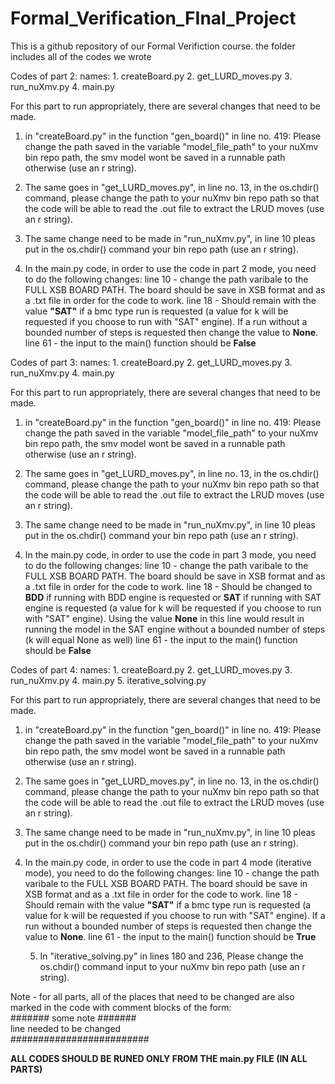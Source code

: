 # Formal_Verification_FInal_Project
This is a github repository of our Formal Verifiction course. the folder includes all of the codes we wrote


Codes of part 2:
    names:
          1. createBoard.py
          2. get_LURD_moves.py
          3. run_nuXmv.py
          4. main.py

For this part to run appropriately, there are several changes that need to be made.
1. in "createBoard.py" in the function "gen_board()" in line no. 419:
    Please change the path saved in the variable "model_file_path" to your nuXmv bin repo path, the smv model wont be saved in a runnable path otherwise (use an r string).
        
2. The same goes in "get_LURD_moves.py", in line no. 13, in the  os.chdir() command, please change the path to your nuXmv bin repo path so that the code will be able to read the .out file to
    extract the LRUD moves (use an r string).
    
3. The same change need to be made in "run_nuXmv.py", in line 10 pleas put in the os.chdir() command your bin repo path (use an r string).
    
4. In the main.py code, in order to use the code in part 2 mode, you need to do the following changes:
   line 10 - change the path varibale to the FULL XSB BOARD PATH.
            The board should be save in XSB format and as a .txt file in order for the code to work.
   line 18 - Should remain with the value **"SAT"** if a bmc type run is requested (a value for k will be requested if you choose to run with "SAT" engine).
             If a run without a bounded number of steps is requested then change the value to **None**.
   line 61 - the input to the main() function should be **False**


Codes of part 3:
        names: 
          1. createBoard.py
          2. get_LURD_moves.py
          3. run_nuXmv.py
          4. main.py

For this part to run appropriately, there are several changes that need to be made.
1. in "createBoard.py" in the function "gen_board()" in line no. 419:
   Please change the path saved in the variable "model_file_path" to your nuXmv bin repo path, the smv model wont be saved in a runnable path otherwise (use an r string).
                
2. The same goes in "get_LURD_moves.py", in line no. 13, in the  os.chdir() command, please change the path to your nuXmv bin repo path so that the code will be able to
   read the .out file to extract the LRUD moves (use an r string).
                
3. The same change need to be made in "run_nuXmv.py", in line 10 pleas put in the os.chdir() command your bin repo path (use an r string).
            
4. In the main.py code, in order to use the code in part 3 mode, you need to do the following changes:
   line 10 - change the path varibale to the FULL XSB BOARD PATH.
            The board should be save in XSB format and as a .txt file in order for the code to work.
   line 18 - Should be changed to **BDD** if running with BDD engine is requested or **SAT** if running with SAT engine is requested (a value for k will be requested if you choose to run with "SAT" engine).
             Using the value **None** in this line would result in running the model in the SAT engine without a bounded number of steps (k will equal None as well)
   line 61 - the input to the main() function should be **False**


Codes of part 4:
        names: 
          1. createBoard.py
          2. get_LURD_moves.py
          3. run_nuXmv.py
          4. main.py
          5. iterative_solving.py

For this part to run appropriately, there are several changes that need to be made.
1. in "createBoard.py" in the function "gen_board()" in line no. 419:
   Please change the path saved in the variable "model_file_path" to your nuXmv bin repo path, the smv model wont be saved in a runnable path otherwise (use an r string).
                
2. The same goes in "get_LURD_moves.py", in line no. 13, in the  os.chdir() command, please change the path to your nuXmv bin repo path so that the code will be able to
   read the .out file to extract the LRUD moves (use an r string).
                
3. The same change need to be made in "run_nuXmv.py", in line 10 pleas put in the os.chdir() command your bin repo path (use an r string).
            
4. In the main.py code, in order to use the code in part 4 mode (iterative mode), you need to do the following changes:
   line 10 - change the path varibale to the FULL XSB BOARD PATH.
            The board should be save in XSB format and as a .txt file in order for the code to work.
   line 18 - Should remain with the value **"SAT"** if a bmc type run is requested (a value for k will be requested if you choose to run with "SAT" engine).
             If a run without a bounded number of steps is requested then change the value to **None**.
   line 61 - the input to the main() function should be **True**
                
   5. In "iterative_solving.py" in lines 180 and 236, Please change the os.chdir() command input to your nuXmv bin repo path (use an r string).


Note - for all parts, all of the places that need to be changed are also marked in the code with comment blocks of the form:                                                                            
####### some note #######                                                                                                                                                                                
line needed to be changed                                                                                                                                                                                
#########################



**ALL CODES SHOULD BE RUNED ONLY FROM THE main.py FILE (IN ALL PARTS)**



    
